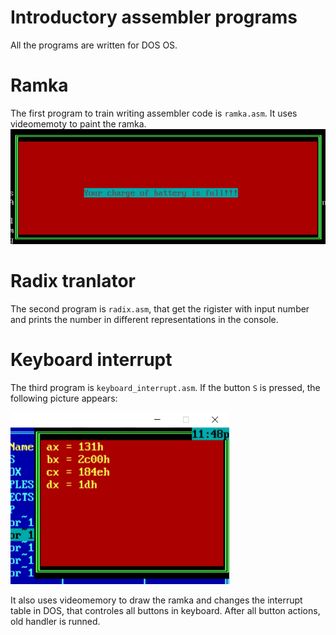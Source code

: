 # Introductory assembler programs

All the programs are written for DOS OS.

# Ramka

The first program to train writing assembler code is `ramka.asm`. It uses videomemoty to paint the ramka.
<img src="Ramka//ramka.png" alt="drawing" width="600"/>

# Radix tranlator

The second program is `radix.asm`, that get the rigister with input number and prints the number in different representations in the console.

# Keyboard interrupt

The third program is `keyboard_interrupt.asm`. If the button `S` is pressed, the following picture appears:

<img src="Keyboard interrupt//interrupt.png" alt="drawing" width="350"/>

It also uses videomemory to draw the ramka and changes the interrupt table in DOS, that controles all buttons in keyboard. After all button actions, old handler is runned.
